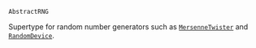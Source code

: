 ```
AbstractRNG
```

Supertype for random number generators such as [`MersenneTwister`](@ref) and [`RandomDevice`](@ref).

